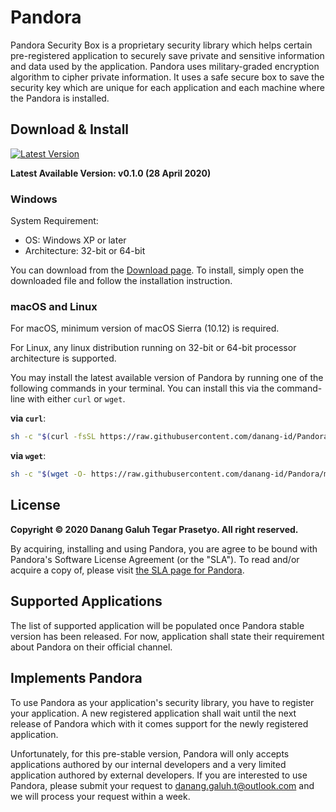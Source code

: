 # Pandora

Pandora Security Box is a proprietary security library which helps certain pre-registered application to securely save private and sensitive information and data used by the application. Pandora uses military-graded encryption algorithm to cipher private information. It uses a safe secure box to save the security key which are unique for each application and each machine where the Pandora is installed.

## Download & Install

[![Latest Version](https://img.shields.io/github/release/danang-id/Pandora.svg)](https://danang-id.github.io/Pandora/download)

**Latest Available Version: v0.1.0 (28 April 2020)**

### Windows

System Requirement:
 * OS: Windows XP or later
 * Architecture: 32-bit or 64-bit

You can download from the [Download page](https://danang-id.github.io/Pandora/download). To install, simply open the downloaded file and follow the installation instruction.

### macOS and Linux

For macOS, minimum version of macOS Sierra (10.12) is required.

For Linux, any linux distribution running on 32-bit or 64-bit processor architecture is supported.

You may install the latest available version of Pandora by running one of the following commands in your terminal. You can install this via the command-line with either `curl` or `wget`.

**via `curl`**:

```bash
sh -c "$(curl -fsSL https://raw.githubusercontent.com/danang-id/Pandora/master/scripts/install_unix.sh)"
```

**via `wget`**:

```bash
sh -c "$(wget -O- https://raw.githubusercontent.com/danang-id/Pandora/master/scripts/install_unix.sh)"
```

## License

**Copyright © 2020 Danang Galuh Tegar Prasetyo. All right reserved.**

By acquiring, installing and using Pandora, you are agree to be bound with Pandora's Software License Agreement (or the "SLA"). To read and/or acquire a copy of, please visit [the SLA page for Pandora](https://danang-id.github.io/Pandora/sla).

## Supported Applications

The list of supported application will be populated once Pandora stable version has been released. For now, application shall state their requirement about Pandora on their official channel.

## Implements Pandora

To use Pandora as your application's security library, you have to register your application. A new registered application shall wait until the next release of Pandora which with it comes support for the newly registered application.

Unfortunately, for this pre-stable version, Pandora will only accepts applications authored by our internal developers and a very limited application authored by external developers.  If you are interested to use Pandora, please submit your request to [danang.galuh.t@outlook.com](mailto:danang.galuh.t@outlook.com) and we will process your request within a week.